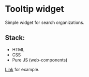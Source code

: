 # Tooltip widget

Simple widget for search organizations.

## Stack:

+ HTML
+ CSS
+ Pure JS (web-components)

[Link](https://alxbychkov.github.io/dadata/) for example.
